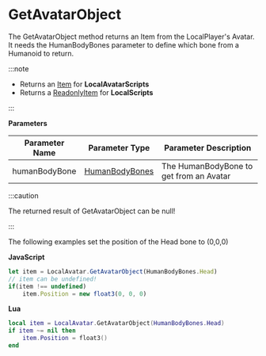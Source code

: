 # GetAvatarObject

The GetAvatarObject method returns an Item from the LocalPlayer's Avatar. It needs the HumanBodyBones parameter to define which bone from a Humanoid to return.

:::note

+ Returns an [Item](./../item/) for **LocalAvatarScripts**
+ Returns a [ReadonlyItem](./../readonlyitem) for **LocalScripts**

:::

**Parameters**

Parameter Name | Parameter Type | Parameter Description
--- | --- | ---
humanBodyBone | [HumanBodyBones](./../humanbodybones) | The HumanBodyBone to get from an Avatar

:::caution

The returned result of GetAvatarObject can be null!

:::

The following examples set the position of the Head bone to (0,0,0)

**JavaScript**
```js
let item = LocalAvatar.GetAvatarObject(HumanBodyBones.Head)
// item can be undefined!
if(item !== undefined)
    item.Position = new float3(0, 0, 0)
```

**Lua**
```lua
local item = LocalAvatar.GetAvatarObject(HumanBodyBones.Head)
if item ~= nil then
    item.Position = float3()
end
```